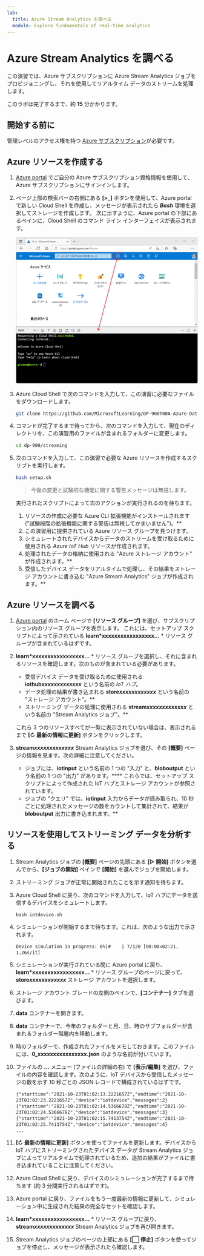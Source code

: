 ```yaml
---
lab:
  title: Azure Stream Analytics を調べる
  module: Explore fundamentals of real-time analytics
---
```


# Azure Stream Analytics を調べる

この演習では、Azure サブスクリプションに Azure Stream Analytics ジョブをプロビジョニングし、それを使用してリアルタイム データのストリームを処理します。

このラボは完了するまで、約 **15** 分かかります。

## 開始する前に

管理レベルのアクセス権を持つ [Azure サブスクリプション](https://azure.microsoft.com/free)が必要です。

## Azure リソースを作成する

1. [Azure portal](https://portal.azure.com) でご自分の Azure サブスクリプション資格情報を使用して、Azure サブスクリプションにサインインします。

1. ページ上部の検索バーの右側にある **[\>_]** ボタンを使用して、Azure portal で新しい Cloud Shell を作成し、メッセージが表示されたら ***Bash*** 環境を選択してストレージを作成します。 次に示すように、Azure portal の下部にあるペインに、Cloud Shell のコマンド ライン インターフェイスが表示されます。

    ![Azure portal と Cloud Shell のペイン](./images/cloud-shell.png)

1. Azure Cloud Shell で次のコマンドを入力して、この演習に必要なファイルをダウンロードします。

    ```bash
    git clone https://github.com/MicrosoftLearning/DP-900T00A-Azure-Data-Fundamentals dp-900
    ```

1. コマンドが完了するまで待ってから、次のコマンドを入力して、現在のディレクトリを、この演習用のファイルが含まれるフォルダーに変更します。

    ```bash
    cd dp-900/streaming
    ```

1. 次のコマンドを入力して、この演習で必要な Azure リソースを作成するスクリプトを実行します。

    ```bash
    bash setup.sh
    ```

    > 今後の変更と試験的な機能に関する警告メッセージは無視します。

    実行されたスクリプトによって次のアクションが実行されるのを待ちます。

    1. リソースの作成に必要な Azure CLI 拡張機能がインストールされます ("試験段階の拡張機能に関する警告は無視してかまいません")。**
    1. この演習用に提供されている Azure リソース グループを見つけます。
    1. シミュレートされたデバイスからデータのストリームを受け取るために使用される *Azure IoT Hub* リソースが作成されます。
    1. 処理されたデータの格納に使用される "Azure ストレージ アカウント" が作成されます。**
    1. 受信したデバイス データをリアルタイムで処理し、その結果をストレージ アカウントに書き込む "Azure Stream Analytics" ジョブが作成されます。**

## Azure リソースを調べる

1. [Azure portal](https://portal.azure.com?azure-portal=true) のホーム ページで **[リソース グループ]** を選び、サブスクリプション内のリソース グループを表示します。 これには、セットアップ スクリプトによって示されている **learn*xxxxxxxxxxxxxxxxx...** * リソース グループが含まれているはずです。
2. **learn*xxxxxxxxxxxxxxxxx...** * リソース グループを選択し、それに含まれるリソースを確認します。次のものが含まれている必要があります。
    - 受信デバイス データを受け取るために使用される **iothub*xxxxxxxxxxxxx*** という名前の *IoT ハブ*。
    - データ処理の結果が書き込まれる **store*xxxxxxxxxxxx*** という名前の "ストレージ アカウント"。**
    - ストリーミング データの処理に使用される **stream*xxxxxxxxxxxxx*** という名前の "Stream Analytics ジョブ"。**

    これら 3 つのリソースすべてが一覧に表示されていない場合は、表示されるまで **[&#8635; 最新の情報に更新]** ボタンをクリックします。

3. **stream*xxxxxxxxxxxxx*** Stream Analytics ジョブを選び、その **[概要]** ページの情報を見ます。次の詳細に注意してください。
    - ジョブには、**iotinput** という名前の 1 つの "入力" と、**bloboutput** という名前の 1 つの "出力" があります。**** これらでは、セットアップ スクリプトによって作成された IoT ハブとストレージ アカウントが参照されています。
    - ジョブの "クエリ" では、**iotinput** 入力からデータが読み取られ、10 秒ごとに処理されたメッセージの数をカウントして集計されて、結果が **bloboutput** 出力に書き込まれます。**

## リソースを使用してストリーミング データを分析する

1. Stream Analytics ジョブの **[概要]** ページの先頭にある **[&#9655; 開始]** ボタンを選んでから、**[ジョブの開始]** ペインで **[開始]** を選んでジョブを開始します。
2. ストリーミング ジョブが正常に開始されたことを示す通知を待ちます。
3. Azure Cloud Shell に戻り、次のコマンドを入力して、IoT ハブにデータを送信するデバイスをシミュレートします。

    ```
    bash iotdevice.sh
    ```

4. シミュレーションが開始するまで待ちます。これは、次のような出力で示されます。

    ```
    Device simulation in progress: 6%|#    | 7/120 [00:08<02:21, 1.26s/it]
    ```

5. シミュレーションが実行されている間に Azure portal に戻り、**learn*xxxxxxxxxxxxxxxxx...** * リソース グループのページに戻って、**store*xxxxxxxxxxxx*** ストレージ アカウントを選択します。
6. ストレージ アカウント ブレードの左側のペインで、**[コンテナー]** タブを選びます。
7. **data** コンテナーを開きます。
8. **data** コンテナーで、今年のフォルダーと月、日、時のサブフォルダーが含まれるフォルダー階層内を移動します。
9. 時のフォルダーで、作成されたファイルをメモしておきます。このファイルには、**0_xxxxxxxxxxxxxxxx.json** のような名前が付いています。
10. ファイルの **...** メニュー (ファイルの詳細の右) で **[表示/編集]** を選び、ファイルの内容を確認します。次のように、IoT デバイスから受信したメッセージの数を示す 10 秒ごとの JSON レコードで構成されているはずです。

    ```
    {"starttime":"2021-10-23T01:02:13.2221657Z","endtime":"2021-10-23T01:02:23.2221657Z","device":"iotdevice","messages":2}
    {"starttime":"2021-10-23T01:02:14.5366678Z","endtime":"2021-10-23T01:02:24.5366678Z","device":"iotdevice","messages":3}
    {"starttime":"2021-10-23T01:02:15.7413754Z","endtime":"2021-10-23T01:02:25.7413754Z","device":"iotdevice","messages":4}
    ...
    ```

11. **[&#8635; 最新の情報に更新]** ボタンを使ってファイルを更新します。デバイスから IoT ハブにストリーミングされたデバイス データが Stream Analytics ジョブによってリアルタイムで処理されているため、追加の結果がファイルに書き込まれていることに注意してください。
12. Azure Cloud Shell に戻り、デバイスのシミュレーションが完了するまで待ちます (約 3 分間実行されるはずです)。
13. Azure portal に戻り、ファイルをもう一度最新の情報に更新して、シミュレーション中に生成された結果の完全なセットを確認します。
14. **learn*xxxxxxxxxxxxxxxxx...** * リソース グループに戻り、**stream*xxxxxxxxxxxxx*** Stream Analytics ジョブを再び開きます。
15. Stream Analytics ジョブのページの上部にある **[&#11036; 停止]** ボタンを使ってジョブを停止し、メッセージが表示されたら確認します。
